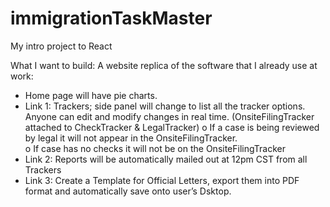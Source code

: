 # immigrationTaskMaster

My intro project to React

What I want to build:
A website replica of the software that I already use at work:
-	Home page will have pie charts.
-	Link 1: Trackers; side panel will change to list all the tracker options.  Anyone can edit and modify changes in real time. (OnsiteFilingTracker attached to CheckTracker & LegalTracker)
o	If a case is being reviewed by legal it will not appear in the OnsiteFilingTracker.  
o	If case has no checks it will not be on the OnsiteFilingTracker
-	Link 2: Reports will be automatically mailed out at 12pm CST from all Trackers
-	Link 3: Create a Template for Official Letters, export them into PDF format and automatically save onto user’s Dsktop.
